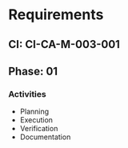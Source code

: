 # Requirements

## CI: CI-CA-M-003-001
## Phase: 01

### Activities
- Planning
- Execution
- Verification
- Documentation
